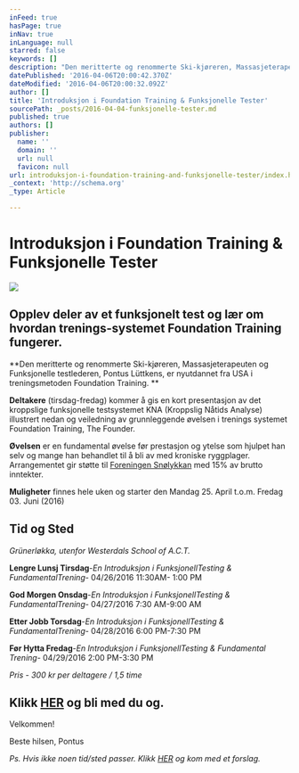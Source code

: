 ```yaml
---
inFeed: true
hasPage: true
inNav: true
inLanguage: null
starred: false
keywords: []
description: "Den meritterte og renommerte Ski-kjøreren, Massasjeterapeuten og Funksjonelle testlederen, Pontus Lüttkens, er nyutdannet fra USA i treningsmetoden Foundation Training.\_"
datePublished: '2016-04-06T20:00:42.370Z'
dateModified: '2016-04-06T20:00:32.092Z'
author: []
title: 'Introduksjon i Foundation Training & Funksjonelle Tester'
sourcePath: _posts/2016-04-04-funksjonelle-tester.md
published: true
authors: []
publisher:
  name: ''
  domain: ''
  url: null
  favicon: null
url: introduksjon-i-foundation-training-and-funksjonelle-tester/index.html
_context: 'http://schema.org'
_type: Article

---
```

# Introduksjon i Foundation Training & Funksjonelle Tester
![](https://the-grid-user-content.s3-us-west-2.amazonaws.com/17817800-c1e0-41f4-b52b-f2d06eee9df9.jpg)

## Opplev deler av et funksjonelt test og lær om hvordan trenings-systemet Foundation Training fungerer. 

**Den meritterte og renommerte Ski-kjøreren, Massasjeterapeuten og Funksjonelle testlederen, Pontus Lüttkens, er nyutdannet fra USA i treningsmetoden Foundation Training. **

**Deltakere** (tirsdag-fredag) kommer å gis en kort presentasjon av det kroppslige funksjonelle testsystemet KNA (Kroppslig Nåtids Analyse) illustrert nedan og veiledning av grunnleggende øvelsen i trenings systemet Foundation Training, The Founder. 

**Øvelsen** er en fundamental øvelse før prestasjon og ytelse som hjulpet han selv og mange han behandlet til å bli av med kroniske ryggplager. Arrangementet gir støtte til [Foreningen Snølykkan][0] med 15% av brutto inntekter.

**Muligheter** finnes hele uken og starter den Mandag 25\. April t.o.m. Fredag 03\. Juni (2016)

## Tid og Sted

_Grünerløkka, utenfor Westerdals School of A.C.T._

**Lengre Lunsj Tirsdag**-_En Introduksjon i FunksjonellTesting & FundamentalTrening_- 04/26/2016 11:30AM- 1:00 PM

**God Morgen Onsdag**-_En Introduksjon i FunksjonellTesting & FundamentalTrening_- 04/27/2016 7:30 AM-9:00 AM

**Etter Jobb Torsdag**-_En Introduksjon i FunksjonellTesting & FundamentalTrening_- 04/28/2016 6:00 PM-7:30 PM

**Før Hytta Fredag**-_En Introduksjon i FunksjonellTesting & Fundamental Trening_- 04/29/2016 2:00 PM-3:30 PM

_Pris - 300 kr per deltagere / 1,5 time_

## Klikk [HER][1] og bli med du og.

Velkommen!

Beste hilsen, Pontus

_Ps. Hvis ikke noen tid/sted passer. Klikk [HER][2] og kom med et forslag._

[0]: http://www.snolykkan.com/
[1]: https://podio.com/webforms/15407725/1032986
[2]: https://podio.com/webforms/15407723/1032997